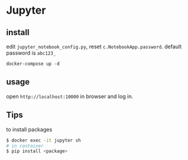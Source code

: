 # Jupyter

## install
edit `jupyter_notebook_config.py`, reset `c.NotebookApp.password`.
default password is `abc123_`
```
docker-compose up -d
```

## usage
open `http://localhost:10000` in browser and log in.

## Tips
to install packages
```bash
$ docker exec -it jupyter sh
# in container
$ pip install <package>
```
